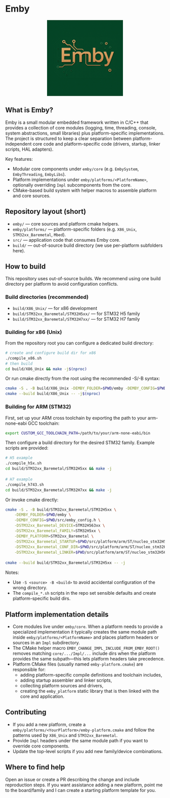 # Emby

<p align="center">
  <img src="emby/misc/logo/emby.png" alt="Emby logo" width="240"/>
</p>

## What is Emby?

Emby is a small modular embedded framework written in C/C++ that provides a collection of core modules (logging, time, threading, console, system abstractions, small libraries) plus platform-specific implementations. The project is structured to keep a clear separation between platform-independent core code and platform-specific code (drivers, startup, linker scripts, HAL adapters).

Key features:
- Modular core components under `emby/core` (e.g. `EmbySystem`, `EmbyThreading`, `EmbyLibs`).
- Platform implementations under `emby/platforms/<PlatformName>`, optionally overriding `Impl` subcomponents from the core.
- CMake-based build system with helper macros to assemble platform and core sources.

## Repository layout (short)

- `emby/` — core sources and platform cmake helpers.
- `emby/platforms/` — platform-specific folders (e.g. `X86_Unix`, `STM32xx_Baremetal`, `Mbed`).
- `src/` — application code that consumes Emby core.
- `build/` — out-of-source build directory (we use per-platform subfolders here).

## How to build

This repository uses out-of-source builds. We recommend using one build directory per platform to avoid configuration conflicts.

### Build directories (recommended)
- `build/X86_Unix/` — for x86 development
- `build/STM32xx_Baremetal/STM32H5xx/` — for STM32 H5 family
- `build/STM32xx_Baremetal/STM32H7xx/` — for STM32 H7 family

### Building for x86 (Unix)

From the repository root you can configure a dedicated build directory:

```bash
# create and configure build dir for x86
./compile_x86.sh
# then build
cd build/X86_Unix && make -j$(nproc)
```

Or run cmake directly from the root using the recommended -S/-B syntax:

```bash
cmake -S . -B build/X86_Unix -DEMBY_FOLDER=$PWD/emby -DEMBY_CONFIG=$PWD/src/emby_config.h -DEMBY_PLATFORM=X86_Unix
cmake --build build/X86_Unix -- -j$(nproc)
```

### Building for ARM (STM32)

First, set up your ARM cross toolchain by exporting the path to your arm-none-eabi GCC toolchain:

```bash
export CUSTOM_GCC_TOOLCHAIN_PATH=/path/to/your/arm-none-eabi/bin
```

Then configure a build directory for the desired STM32 family. Example scripts are provided:

```bash
# H5 example
./compile_h5x.sh
cd build/STM32xx_Baremetal/STM32H5xx && make -j

# H7 example
./compile_h743.sh
cd build/STM32xx_Baremetal/STM32H7xx && make -j
```

Or invoke cmake directly:

```bash
cmake -S . -B build/STM32xx_Baremetal/STM32H5xx \
    -DEMBY_FOLDER=$PWD/emby \
    -DEMBY_CONFIG=$PWD/src/emby_config.h \
    -DSTM32xx_Baremetal_DEVICE=STM32H563xx \
    -DSTM32xx_Baremetal_FAMILY=STM32H5xx \
    -DEMBY_PLATFORM=STM32xx_Baremetal \
    -DSTM32xx_Baremetal_STARTUP=$PWD/src/platform/arm/ST/nucleo_stm32H563ZI/startup_stm32h563zitx.s \
    -DSTM32xx_Baremetal_CONF_DIR=$PWD/src/platform/arm/ST/nucleo_stm32H563ZI/ \
    -DSTM32xx_Baremetal_LINKER=$PWD/src/platform/arm/ST/nucleo_stm32H563ZI/STM32H563ZITX_FLASH.ld

cmake --build build/STM32xx_Baremetal/STM32H5xx -- -j
```

Notes:
- Use `-S <source> -B <build>` to avoid accidental configuration of the wrong directory.
- The `compile_*.sh` scripts in the repo set sensible defaults and create platform-specific build dirs.

## Platform implementation details

- Core modules live under `emby/core`. When a platform needs to provide a specialized implementation it typically creates the same module path inside `emby/platforms/<PlatformName>` and places platform headers or sources in an `Impl` subdirectory.
- The CMake helper macro `EMBY_CHANGE_IMPL_INCLUDE_FROM_EMBY_ROOT()` removes matching `core/.../Impl/...` include dirs when the platform provides the same subpath—this lets platform headers take precedence.
- Platform CMake files (usually named `emby-platform.cmake`) are responsible for:
  - adding platform-specific compile definitions and toolchain includes,
  - adding startup assembler and linker scripts,
  - collecting platform sources and drivers,
  - creating the `emby_platform` static library that is then linked with the core and application.

## Contributing

- If you add a new platform, create a `emby/platforms/<YourPlatform>/emby-platform.cmake` and follow the patterns used by `X86_Unix` and `STM32xx_Baremetal`.
- Provide `Impl` headers under the same module path if you want to override core components.
- Update the top-level scripts if you add new family/device combinations.

## Where to find help

Open an issue or create a PR describing the change and include reproduction steps. If you want assistance adding a new platform, point me to the board/family and I can create a starting platform template for you.
